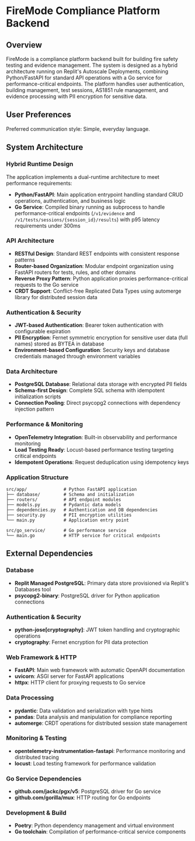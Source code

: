 # FireMode Compliance Platform Backend

## Overview

FireMode is a compliance platform backend built for building fire safety testing and evidence management. The system is designed as a hybrid architecture running on Replit's Autoscale Deployments, combining Python/FastAPI for standard API operations with a Go service for performance-critical endpoints. The platform handles user authentication, building management, test sessions, AS1851 rule management, and evidence processing with PII encryption for sensitive data.

## User Preferences

Preferred communication style: Simple, everyday language.

## System Architecture

### Hybrid Runtime Design
The application implements a dual-runtime architecture to meet performance requirements:
- **Python/FastAPI**: Main application entrypoint handling standard CRUD operations, authentication, and business logic
- **Go Service**: Compiled binary running as subprocess to handle performance-critical endpoints (`/v1/evidence` and `/v1/tests/sessions/{session_id}/results`) with p95 latency requirements under 300ms

### API Architecture
- **RESTful Design**: Standard REST endpoints with consistent response patterns
- **Router-based Organization**: Modular endpoint organization using FastAPI routers for tests, rules, and other domains
- **Reverse Proxy Pattern**: Python application proxies performance-critical requests to the Go service
- **CRDT Support**: Conflict-free Replicated Data Types using automerge library for distributed session data

### Authentication & Security
- **JWT-based Authentication**: Bearer token authentication with configurable expiration
- **PII Encryption**: Fernet symmetric encryption for sensitive user data (full names) stored as BYTEA in database
- **Environment-based Configuration**: Security keys and database credentials managed through environment variables

### Data Architecture
- **PostgreSQL Database**: Relational data storage with encrypted PII fields
- **Schema-first Design**: Complete SQL schema with idempotent initialization scripts
- **Connection Pooling**: Direct psycopg2 connections with dependency injection pattern

### Performance & Monitoring
- **OpenTelemetry Integration**: Built-in observability and performance monitoring
- **Load Testing Ready**: Locust-based performance testing targeting critical endpoints
- **Idempotent Operations**: Request deduplication using idempotency keys

### Application Structure
```
src/app/              # Python FastAPI application
├── database/         # Schema and initialization
├── routers/          # API endpoint modules
├── models.py         # Pydantic data models
├── dependencies.py   # Authentication and DB dependencies
├── security.py       # PII encryption utilities
└── main.py           # Application entry point

src/go_service/       # Go performance service
└── main.go           # HTTP service for critical endpoints
```

## External Dependencies

### Database
- **Replit Managed PostgreSQL**: Primary data store provisioned via Replit's Databases tool
- **psycopg2-binary**: PostgreSQL driver for Python application connections

### Authentication & Security
- **python-jose[cryptography]**: JWT token handling and cryptographic operations
- **cryptography**: Fernet encryption for PII data protection

### Web Framework & HTTP
- **FastAPI**: Main web framework with automatic OpenAPI documentation
- **uvicorn**: ASGI server for FastAPI applications
- **httpx**: HTTP client for proxying requests to Go service

### Data Processing
- **pydantic**: Data validation and serialization with type hints
- **pandas**: Data analysis and manipulation for compliance reporting
- **automerge**: CRDT operations for distributed session state management

### Monitoring & Testing
- **opentelemetry-instrumentation-fastapi**: Performance monitoring and distributed tracing
- **locust**: Load testing framework for performance validation

### Go Service Dependencies
- **github.com/jackc/pgx/v5**: PostgreSQL driver for Go service
- **github.com/gorilla/mux**: HTTP routing for Go endpoints

### Development & Build
- **Poetry**: Python dependency management and virtual environment
- **Go toolchain**: Compilation of performance-critical service components